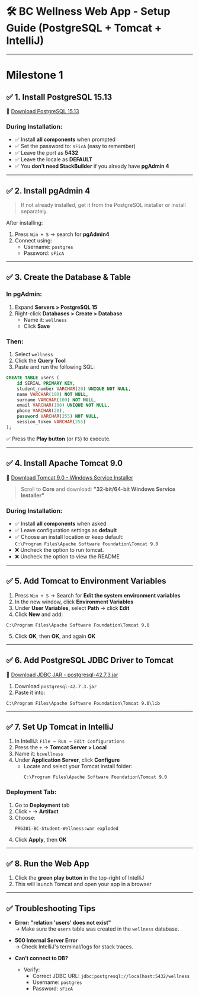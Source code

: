 # 🛠️ BC Wellness Web App - Setup Guide (PostgreSQL + Tomcat + IntelliJ)

---

# Milestone 1

## ✅ 1. Install PostgreSQL 15.13

🔗 [Download PostgreSQL 15.13](https://www.enterprisedb.com/downloads/postgres-postgresql-downloads)

### During Installation:
- ✅ Install **all components** when prompted
- ✅ Set the password to: `sFicA` (easy to remember)
- ✅ Leave the port as **5432**
- ✅ Leave the locale as **DEFAULT**
- ✅ You **don’t need StackBuilder** if you already have **pgAdmin 4**

---

## ✅ 2. Install pgAdmin 4

> If not already installed, get it from the PostgreSQL installer or install separately.

After installing:
1. Press `Win + S` → search for **pgAdmin4**
2. Connect using:
    - Username: `postgres`
    - Password: `sFicA`

---

## ✅ 3. Create the Database & Table

### In pgAdmin:
1. Expand **Servers > PostgreSQL 15**
2. Right-click **Databases > Create > Database**
    - Name it: `wellness`
    - Click **Save**

### Then:
1. Select `wellness`
2. Click the **Query Tool**
3. Paste and run the following SQL:

```sql
CREATE TABLE users (
    id SERIAL PRIMARY KEY,
    student_number VARCHAR(20) UNIQUE NOT NULL,
    name VARCHAR(100) NOT NULL,
    surname VARCHAR(100) NOT NULL,
    email VARCHAR(100) UNIQUE NOT NULL,
    phone VARCHAR(20),
    password VARCHAR(255) NOT NULL,
    session_token VARCHAR(255)
);
```

✅ Press the **Play button** (or `F5`) to execute.

---

## ✅ 4. Install Apache Tomcat 9.0

🔗 [Download Tomcat 9.0 - Windows Service Installer](https://tomcat.apache.org/download-90.cgi)

> Scroll to **Core** and download:
**"32-bit/64-bit Windows Service Installer"**

### During Installation:
- ✅ Install **all components** when asked
- ✅ Leave configuration settings as **default**
- ✅ Choose an install location or keep default:  
  `C:\Program Files\Apache Software Foundation\Tomcat 9.0`
- ❌ Uncheck the option to run tomcat.
- ❌ Uncheck the option to view the README
---

## ✅ 5. Add Tomcat to Environment Variables

1. Press `Win + S` → Search for **Edit the system environment variables**
2. In the new window, click **Environment Variables**
3. Under **User Variables**, select **Path** → click **Edit**
4. Click **New** and add:

```
C:\Program Files\Apache Software Foundation\Tomcat 9.0
```

5. Click **OK**, then **OK**, and again **OK**

---

## ✅ 6. Add PostgreSQL JDBC Driver to Tomcat

🔗 [Download JDBC JAR - postgresql-42.7.3.jar](https://jdbc.postgresql.org/download/)

1. Download `postgresql-42.7.3.jar`
2. Paste it into:
```
C:\Program Files\Apache Software Foundation\Tomcat 9.0\lib
```

---

## ✅ 7. Set Up Tomcat in IntelliJ

1. In IntelliJ: `File → Run → Edit Configurations`
2. Press the `+` → **Tomcat Server > Local**
3. Name it: `bcwellness`
4. Under **Application Server**, click **Configure**
    - Locate and select your Tomcat install folder:
      ```
      C:\Program Files\Apache Software Foundation\Tomcat 9.0
      ```

### Deployment Tab:
1. Go to **Deployment** tab
2. Click `+` → **Artifact**
3. Choose:
   ```
   PRG381-BC-Student-Wellness:war exploded
   ```
4. Click **Apply**, then **OK**

---

## ✅ 8. Run the Web App

1. Click the **green play button** in the top-right of IntelliJ
2. This will launch Tomcat and open your app in a browser

---

## ✅ Troubleshooting Tips

- **Error: "relation 'users' does not exist"**  
  → Make sure the `users` table was created in the `wellness` database.

- **500 Internal Server Error**  
  → Check IntelliJ's terminal/logs for stack traces.

- **Can’t connect to DB?**
    - Verify:
        - Correct JDBC URL: `jdbc:postgresql://localhost:5432/wellness`
        - Username: `postgres`
        - Password: `sFicA`
